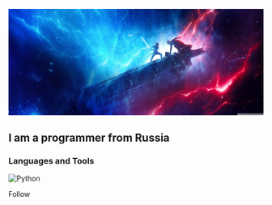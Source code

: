 ![Header](https://github.com/MrTesh/MrTesh/blob/main/assets/3431360.jpg)

## I am a programmer from Russia 

### Languages and Tools
![Python](https://img.shields.io/badge/-Python-090D28?style=for-the-badge&logo=python&logoColor=43DFF7)


Follow 
